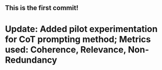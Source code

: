 ## This is the first commit!

# Update: Added pilot experimentation for CoT prompting method; Metrics used: Coherence, Relevance, Non-Redundancy
